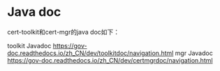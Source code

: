 # Java doc

cert-toolkit和cert-mgr的java doc如下：

toolkit Javadoc <https://gov-doc.readthedocs.io/zh_CN/dev/toolkitdoc/navigation.html>
mgr Javadoc <https://gov-doc.readthedocs.io/zh_CN/dev/certmgrdoc/navigation.html>
